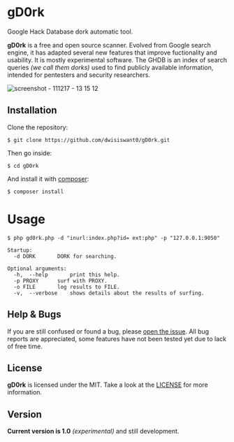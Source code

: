 # gD0rk
Google Hack Database dork automatic tool.

**gD0rk** is a free and open source scanner. Evolved from Google search engine, it has adapted several new features that improve fuctionality and usability. It is mostly experimental software. The GHDB is an index of search queries *(we call them dorks)* used to find publicly available information, intended for pentesters and security researchers.

![screenshot - 111217 - 13 15 12](https://user-images.githubusercontent.com/25837540/33818072-8bbfb24c-de75-11e7-9fcf-e3f0ce926b32.png)


## Installation
Clone the repository:
```
$ git clone https://github.com/dwisiswant0/gD0rk.git
```
Then go inside:
```
$ cd gD0rk
```
And install it with [composer](https://getcomposer.org/download/):
```
$ composer install
```

# Usage
```
$ php gd0rk.php -d "inurl:index.php?id= ext:php" -p "127.0.0.1:9050"
```
```
Startup:
  -d DORK		DORK for searching.

Optional arguments:
  -h,  --help		print this help.
  -p PROXY		surf with PROXY.
  -o FILE		log results to FILE.
  -v,  --verbose	shows details about the results of surfing.
```

## Help & Bugs
If you are still confused or found a bug, please [open the issue](https://github.com/dwisiswant0/gD0rk/issues). All bug reports are appreciated, some features have not been tested yet due to lack of free time.

## License
**gD0rk** is licensed under the MIT. Take a look at the [LICENSE](https://github.com/dwisiswant0/gD0rk/blob/master/LICENSE) for more information.

## Version
**Current version is 1.0** *(experimental)* and still development.
